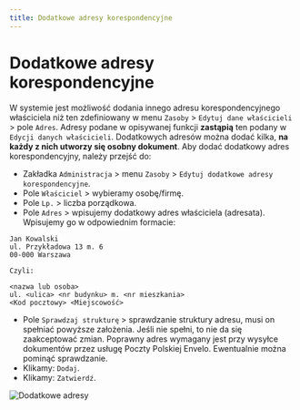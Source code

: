 ```yaml
---
title: Dodatkowe adresy korespondencyjne
---
```


# Dodatkowe adresy korespondencyjne

W systemie jest możliwość dodania innego adresu korespondencyjnego właściciela niż ten zdefiniowany w menu `Zasoby` > `Edytuj dane właścicieli` > pole `Adres`. Adresy podane w opisywanej funkcji **zastąpią** ten podany w `Edycji danych właścicieli`. Dodatkowych adresów można dodać kilka, **na każdy z nich utworzy się osobny dokument**. Aby dodać dodatkowy adres korespondencyjny, należy przejść do:

- Zakładka `Administracja` > menu `Zasoby` > `Edytuj dodatkowe adresy korespondencyjne`.
- Pole `Właściciel` > wybieramy osobę/firmę.
- Pole `Lp.` > liczba porządkowa.
- Pole `Adres` > wpisujemy dodatkowy adres właściciela (adresata). Wpisujemy go w odpowiednim formacie:

```   
Jan Kowalski
ul. Przykładowa 13 m. 6
00-000 Warszawa

Czyli:

<nazwa lub osoba>
ul. <ulica> <nr budynku> m. <nr mieszkania>
<Kod pocztowy> <Miejscowość>
```

- Pole `Sprawdzaj strukturę` > sprawdzanie struktury adresu, musi on spełniać powyższe założenia. Jeśli nie spełni, to nie da się zaakceptować zmian. Poprawny adres wymagany jest przy wysyłce dokumentów przez usługę Poczty Polskiej Envelo. Ewentualnie można pominąć sprawdzanie.
- Klikamy: `Dodaj`.
- Klikamy: `Zatwierdź`.

![Dodatkowe adresy](dodatkoweadresykoresp.gif)